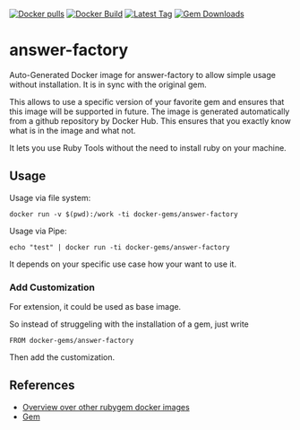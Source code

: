 [![Docker pulls](https://img.shields.io/docker/pulls/rubygem/answer-factory.svg)](https://hub.docker.com/r/rubygem/answer-factory/)
[![Docker Build](https://img.shields.io/docker/automated/rubygem/answer-factory.svg)](https://hub.docker.com/r/rubygem/answer-factory/)
[![Latest Tag](https://img.shields.io/github/tag/docker-rubygem/answer-factory.svg)](https://hub.docker.com/r/rubygem/answer-factory/)
[![Gem Downloads](https://img.shields.io/gem/dt/answer-factory.svg)](https://rubygems.org/gems/answer-factory/)
# answer-factory

Auto-Generated Docker image for answer-factory to allow simple usage without installation.
It is in sync with the original gem.

This allows to use a specific version of your favorite gem and ensures that this image will be supported in future.
The image is generated automatically from a github repository by Docker Hub.
This ensures that you exactly know what is in the image and what not.

It lets you use Ruby Tools without the need to install ruby on your machine.

## Usage

Usage via file system:

`docker run -v $(pwd):/work -ti docker-gems/answer-factory`

Usage via Pipe:

`echo "test" | docker run -ti docker-gems/answer-factory`

It depends on your specific use case how your want to use it.

### Add Customization

For extension, it could be used as base image.

So instead of struggeling with the installation of a gem, just write

`FROM docker-gems/answer-factory`

Then add the customization.

## References

 - [Overview over other rubygem docker images](https://github.com/thinkbot/docker-rubygem)
 - [Gem](https://rubygems.org/gems/answer-factory/)

